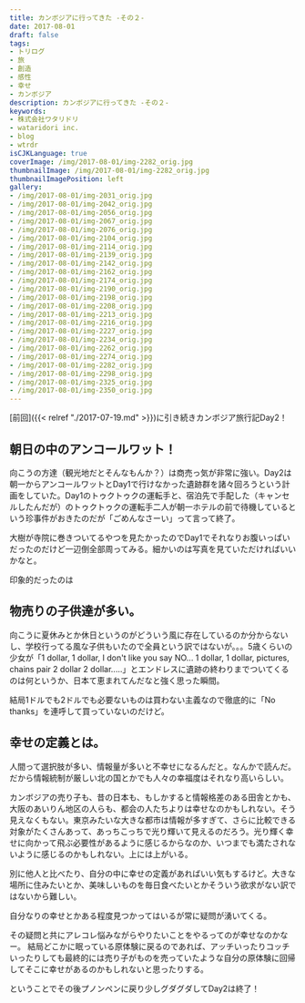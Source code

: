 ```yaml
---
title: カンボジアに行ってきた -その２-
date: 2017-08-01
draft: false
tags:
- トリログ
- 旅
- 創造
- 感性
- 幸せ
- カンボジア
description: カンボジアに行ってきた -その２-
keywords:
- 株式会社ワタリドリ
- wataridori inc.
- blog
- wtrdr
isCJKLanguage: true
coverImage: /img/2017-08-01/img-2282_orig.jpg
thumbnailImage: /img/2017-08-01/img-2282_orig.jpg
thumbnailImagePosition: left
gallery:
- /img/2017-08-01/img-2031_orig.jpg
- /img/2017-08-01/img-2042_orig.jpg
- /img/2017-08-01/img-2056_orig.jpg
- /img/2017-08-01/img-2067_orig.jpg
- /img/2017-08-01/img-2076_orig.jpg
- /img/2017-08-01/img-2104_orig.jpg
- /img/2017-08-01/img-2114_orig.jpg
- /img/2017-08-01/img-2139_orig.jpg
- /img/2017-08-01/img-2142_orig.jpg
- /img/2017-08-01/img-2162_orig.jpg
- /img/2017-08-01/img-2174_orig.jpg
- /img/2017-08-01/img-2190_orig.jpg
- /img/2017-08-01/img-2198_orig.jpg
- /img/2017-08-01/img-2208_orig.jpg
- /img/2017-08-01/img-2213_orig.jpg
- /img/2017-08-01/img-2216_orig.jpg
- /img/2017-08-01/img-2227_orig.jpg
- /img/2017-08-01/img-2234_orig.jpg
- /img/2017-08-01/img-2262_orig.jpg
- /img/2017-08-01/img-2274_orig.jpg
- /img/2017-08-01/img-2282_orig.jpg
- /img/2017-08-01/img-2298_orig.jpg
- /img/2017-08-01/img-2325_orig.jpg
- /img/2017-08-01/img-2350_orig.jpg
---
```

[前回]({{< relref "./2017-07-19.md" >}})に引き続きカンボジア旅行記Day2！

## 朝日の中のアンコールワット！
向こうの方達（観光地だとそんなもんか？）は商売っ気が非常に強い。Day2は朝一からアンコールワットとDay1で行けなかった遺跡群を諸々回ろうという計画をしていた。Day1のトゥクトゥクの運転手と、宿泊先で手配した（キャンセルしたんだが）のトゥクトゥクの運転手二人が朝一ホテルの前で待機しているという珍事件がおきたのだが「ごめんなさーい」って言って終了。

大樹が寺院に巻きついてるやつを見たかったのでDay1でそれなりお腹いっぱいだったのだけど一辺倒全部周ってみる。細かいのは写真を見ていただければいいかなと。

印象的だったのは
## 物売りの子供達が多い。
向こうに夏休みとか休日というのがどういう風に存在しているのか分からないし、学校行ってる風な子供もいたので全員という訳ではないが。。。5歳くらいの少女が「1 dollar, 1 dollar, I don't like you say NO... 1 dollar, 1 dollar, pictures, chains pair 2 dollar 2 dollar.....」とエンドレスに遺跡の終わりまでついてくるのは何というか、日本て恵まれてんだなと強く思った瞬間。

結局1ドルでも2ドルでも必要ないものは買わない主義なので徹底的に「No thanks」を連呼して買っていないのだけど。

## 幸せの定義とは。
人間って選択肢が多い、情報量が多いと不幸せになるんだと。なんかで読んだ。
だから情報統制が厳しい北の国とかでも人々の幸福度はそれなり高いらしい。

カンボジアの売り子も、昔の日本も、もしかすると情報格差のある田舎とかも、大阪のあいりん地区の人らも、都会の人たちよりは幸せなのかもしれない。そう見えなくもない。東京みたいな大きな都市は情報が多すぎて、さらに比較できる対象がたくさんあって、あっちこっちで光り輝いて見えるのだろう。光り輝く幸せに向かって飛ぶ必要性があるように感じるからなのか、いつまでも満たされないように感じるのかもしれない。上には上がいる。

別に他人と比べたり、自分の中に幸せの定義があればいい気もするけど。大きな場所に住みたいとか、美味しいものを毎日食べたいとかそういう欲求がない訳ではないから難しい。

自分なりの幸せとかある程度見つかってはいるが常に疑問が湧いてくる。

その疑問と共にアレコレ悩みながらやりたいことをやるってのが幸せなのかなー。
結局どこかに眠っている原体験に戻るのであれば、アッチいったりコッチいったりしても最終的には売り子がものを売っていたような自分の原体験に回帰してそこに幸せがあるのかもしれないと思ったりする。

ということでその後プノンペンに戻り少しグダグダしてDay2は終了！


